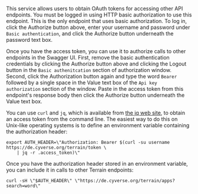 This service allows users to obtain OAuth tokens for accessing other API endpoints. You must be logged in using HTTP
basic authorization to use this endpoint. This is the only endpoint that uses basic authorization. To log in, click the
Authorize button above, enter your username and password under `Basic authentication`, and click the Authorize button
underneath the password text box.

Once you have the access token, you can use it to authorize calls to other endpoints in the Swagger UI.  First, remove
the basic authentication credentials by clicking the Authorize button above and clicking the Logout button in the `Basic
authenitcation` section of authorization window. Second, click the Authorization button again and type the word `Bearer`
followed by a single space in the Value text box of the `Api key authorization` section of the window. Paste in the
access token from this endpoint's response body then click the Authorize button underneath the Value text box.

You can use `curl` and `jq`, which is available from [the jq web site](https://stedolan.github.io/jq/), to obtain an
access token from the command line. The easiest way to do this on Unix-like operating systems is to define an
environment variable containing the authorization header:

```
export AUTH_HEADER=\"Authorization: Bearer $(curl -su username https://de.cyverse.org/terrain/token \
    | jq -r .access_token)\"
```

Once you have the authorization header stored in an environment variable, you can include it in calls to other Terrain
endpoints:

```
curl -sH \"$AUTH_HEADER\" \"https://de.cyverse.org/terrain/apps?search=word\"
```
